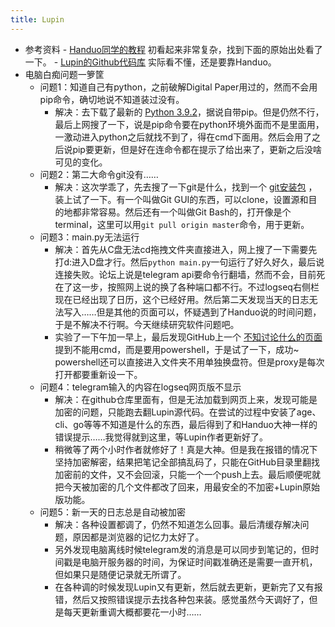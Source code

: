 ```yaml
---
title: Lupin
---
```


- 参考资料
        - [Handuo同学的教程](https://cn.logseq.com/t/topic/314) 初看起来非常复杂，找到下面的原始出处看了一下。
        - [Lupin的Github代码库](https://github.com/akhater/Lupin) 实际看不懂，还是要靠Handuo。
- 电脑白痴问题一箩筐
    - 问题1：知道自己有python，之前破解Digital Paper用过的，然而不会用pip命令，确切地说不知道装过没有。
        - 解决：去下载了最新的 [Python 3.9.2](https://www.python.org/downloads/release/python-392/)，据说自带pip。但是仍然不行，最后上网搜了一下，说是pip命令要在python环境外面而不是里面用，一激动进入python之后就找不到了，得在cmd下面用。然后会用了之后说pip要更新，但是好在连命令都在提示了给出来了，更新之后没啥可见的变化。
    - 问题2：第二大命令git没有……
        - 解决：这次学乖了，先去搜了一下git是什么，找到一个 [git安装包](https://git-scm.com/download/win) ，装上试了一下。有一个叫做Git GUI的东西，可以clone，设置源和目的地都非常容易。然后还有一个叫做Git Bash的，打开像是个terminal，这里可以用`git pull origin master`命令，用于更新。
    - 问题3：main.py无法运行
        - 解决：首先从C盘无法cd拖拽文件夹直接进入，网上搜了一下需要先打d:进入D盘才行。然后`python main.py`一句运行了好久好久，最后说连接失败。论坛上说是telegram api要命令行翻墙，然而不会，目前死在了这一步，按照网上说的换了各种端口都不行。不过logseq右侧栏现在已经出现了日历，这个已经好用。然后第二天发现当天的日志无法写入……但是其他的页面可以，怀疑遇到了Handuo说的时间问题，于是不解决不行啊。今天继续研究软件问题吧。
        - 实验了一下午加一早上，最后发现GitHub上一个 [不知讨论什么的页面](https://gist.github.com/dreamlu/cf7cbc0b8329ac145fa44342d6a1c01d#gistcomment-3441244) 提到不能用cmd，而是要用powershell，于是试了一下，成功~ powershell还可以直接进入文件夹不用单独换盘符。但是proxy是每次打开都要重新设一下。
    - 问题4：telegram输入的内容在logseq网页版不显示
        - 解决：在github仓库里面有，但是无法加载到网页上来，发现可能是加密的问题，只能跑去翻Lupin源代码。在尝试的过程中安装了age、cli、go等等不知道是什么的东西，最后得到了和Handuo大神一样的错误提示……我觉得就到这里，等Lupin作者更新好了。
        - 稍微等了两个小时作者就修好了！真是大神。但是我在报错的情况下坚持加密解密，结果把笔记全部搞乱码了，只能在GitHub目录里翻找加密前的文件，又不会回滚，只能一个一个push上去。最后顺便呢就把今天被加密的几个文件都改了回来，用最安全的不加密+Lupin原始版功能。
    - 问题5：新一天的日志总是自动被加密
        - 解决：各种设置都调了，仍然不知道怎么回事。最后清缓存解决问题，原因都是浏览器的记忆力太好了。
        - 另外发现电脑离线时候telegram发的消息是可以同步到笔记的，但时间戳是电脑开服务器的时间，为保证时间戳准确还是需要一直开机，但如果只是随便记录就无所谓了。
        - 在各种调的时候发现Lupin又有更新，然后就去更新，更新完了又有报错，然后又按照错误提示去找各种包来装。感觉虽然今天调好了，但是每天更新重调大概都要花一小时……